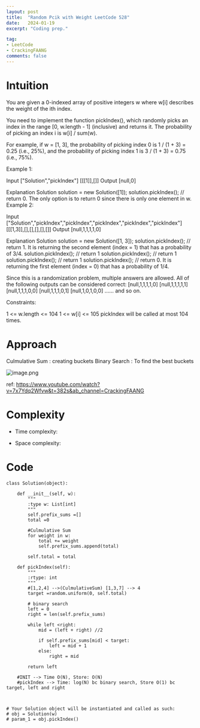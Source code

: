 ```yaml
---
layout: post
title:  "Random Pcik with Weight LeetCode 528"
date:   2024-01-19
excerpt: "Coding prep."

tag:
- LeetCode
- CrackingFAANG
comments: false
---
```


# Intuition
<!-- Describe your first thoughts on how to solve this problem. -->
You are given a 0-indexed array of positive integers w where w[i] describes the weight of the ith index.

You need to implement the function pickIndex(), which randomly picks an index in the range [0, w.length - 1] (inclusive) and returns it. The probability of picking an index i is w[i] / sum(w).

For example, if w = [1, 3], the probability of picking index 0 is 1 / (1 + 3) = 0.25 (i.e., 25%), and the probability of picking index 1 is 3 / (1 + 3) = 0.75 (i.e., 75%).
 

Example 1:

Input
["Solution","pickIndex"]
[[[1]],[]]
Output
[null,0]

Explanation
Solution solution = new Solution([1]);
solution.pickIndex(); // return 0. The only option is to return 0 since there is only one element in w.
Example 2:

Input
["Solution","pickIndex","pickIndex","pickIndex","pickIndex","pickIndex"]
[[[1,3]],[],[],[],[],[]]
Output
[null,1,1,1,1,0]

Explanation
Solution solution = new Solution([1, 3]);
solution.pickIndex(); // return 1. It is returning the second element (index = 1) that has a probability of 3/4.
solution.pickIndex(); // return 1
solution.pickIndex(); // return 1
solution.pickIndex(); // return 1
solution.pickIndex(); // return 0. It is returning the first element (index = 0) that has a probability of 1/4.

Since this is a randomization problem, multiple answers are allowed.
All of the following outputs can be considered correct:
[null,1,1,1,1,0]
[null,1,1,1,1,1]
[null,1,1,1,0,0]
[null,1,1,1,0,1]
[null,1,0,1,0,0]
......
and so on.
 

Constraints:

1 <= w.length <= 104
1 <= w[i] <= 105
pickIndex will be called at most 104 times.

# Approach
<!-- Describe your approach to solving the problem. -->
Culmulative Sum : creating buckets
Binary Search : To find the best buckets

![image.png](https://assets.leetcode.com/users/images/2a5b3a0c-d3c6-41ed-88fc-b4e717d82f67_1705728383.0958092.png)

ref: https://www.youtube.com/watch?v=7x7Ydq2Wfvw&t=382s&ab_channel=CrackingFAANG

# Complexity
- Time complexity:
<!-- Add your time complexity here, e.g. $$O(n)$$ -->


- Space complexity:
<!-- Add your space complexity here, e.g. $$O(n)$$ -->

# Code
```
class Solution(object):

    def __init__(self, w):
        """
        :type w: List[int]
        """
        self.prefix_sums =[]
        total =0
        
        #Culmulative Sum
        for weight in w:
            total += weight
            self.prefix_sums.append(total)
        
        self.total = total

    def pickIndex(self):
        """
        :rtype: int
        """
        #[1,2,4] -->(CulmulativeSum) [1,3,7] --> 4
        target =random.uniform(0, self.total)

        # binary search
        left = 0
        right = len(self.prefix_sums)
        
        while left <right:
            mid = (left + right) //2

            if self.prefix_sums[mid] < target:
                left = mid + 1
            else:
                right = mid

        return left

    #INIT --> Time O(N), Store: O(N)
    #pickIndex --> Time: log(N) bc binary search, Store O(1) bc target, left and right 
        


# Your Solution object will be instantiated and called as such:
# obj = Solution(w)
# param_1 = obj.pickIndex()
```
